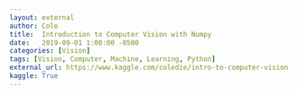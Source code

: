 ```yaml
---
layout: external
author: Cole
title:  Introduction to Computer Vision with Numpy
date:   2019-09-01 1:00:00 -0500
categories: [Vision]
tags: [Vision, Computer, Machine, Learning, Python]
external_url: https://www.kaggle.com/coledie/intro-to-computer-vision
kaggle: True
---
```

